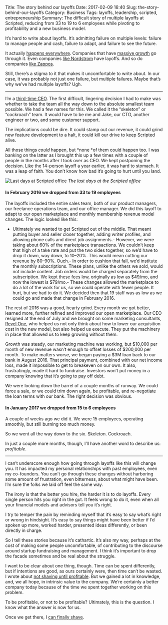 Title: The story behind our layoffs
Date: 2017-02-09 16:40
Slug: the-story-behind-our-layoffs
Category: Business
Tags: layoffs, leadership, scripted, entrepreneurship
Summary: The difficult story of multiple layoffs at Scripted, reducing from 33 to 19 to 6 employees while pivoting to profitability and a new business model.

It’s hard to write about layoffs. It’s admitting failure on multiple levels: failure to manage people and cash, failure to adapt, and failure to see the future.

It actually [happens everywhere](https://techcrunch.com/2017/01/04/medium-lays-off-50-employees-shuts-down-new-york-and-d-c-offices/). Companies that have [massive growth](http://fortune.com/2016/06/14/zenefits-more-job-cuts/) go through it. Even companies [like Nordstrom](http://www.seattletimes.com/business/retail/nordstrom-plans-to-lay-off-up-to-400-workers/) have layoffs. And so do companies [like Zappos](http://gawker.com/5078824/zappos-layoff-turns-into-lovefest).

Still, there’s a stigma to it that makes it uncomfortable to write about. In our case, it was probably not just one failure, but multiple failures. Maybe that’s why we’ve had multiple layoffs? Ugh.

---

I’m a [third-time CEO](https://medium.com/@rbucks/on-being-the-3rd-ceo-of-the-startup-i-started-ae04fc6d58c3#.uzc0frp7u). The first difficult, lingering decision I had to make was whether to take the team all the way down to the absolute smallest team possible. We had a few names for this. We called it the “skeleton” or “cockroach” team. It would have to be me and Jake, our CTO, another engineer or two, and some customer support.

The implications could be dire. It could stamp out our revenue, it could grind new feature development to a halt, it could kill our drive to keep Scripted alive.

All those things *could* happen, but *none *of them could happen too. I was banking on the latter as I brought this up a few times with a couple of people in the months after I took over as CEO. We kept postponing the decision. Like the 14-person layoff a year earlier, it was hard to stomach. It was a leap of faith. You don’t know how bad it’s going to hurt until you land.

![Last days at Scripted office]({static}/images/2017/02/7a094-1qsqrty-cmknfyrkk4gokcw.png)
*The last days at the Scripted office*

#### In February 2016 we dropped from 33 to 19 employees

The layoffs included the entire sales team, both of our product managers, our freelance operations team, and our office manager. We did this layoff to adapt to our open marketplace and monthly membership revenue model changes. The logic looked like this:

- Ultimately we wanted to get Scripted out of the middle. That meant putting buyer and seller closer together, adding writer profiles, and allowing phone calls and direct job assignments.- However, we were taking about 60% of the marketplace transactions. We couldn’t keep that high of a take rate and put the two sides together, so we’d have to drop it down, way down, to 10–20%. This would mean cutting our revenue by 80–90%. Ouch.- In order to cushion that fall, we’d institute the monthly subscriptions. These plans, unlike the others we sold, would not include content. Job orders would be charged separately from the subscription. We kept these fees low, originally as low as $49/mo, and now the lowest is $79/mo.- These changes allowed the marketplace to do a lot of the work for us, so we could operate with fewer people. It hurt, but we had to do it. We decided then that 19 staff was as low as we could go and made that change in February 2016.

The rest of 2016 was a good, hearty grind. Every month we got better, learned more, further refined and improved our open marketplace. Our CEO resigned at the end of July and we brought on some marketing consultants, [Revel One](http://revel-one.com/), who helped us not only think about how to lower our acquisition cost in the new model, but also helped us execute. They put the machinery in place that allowed us to keep growing without them.

Growth was steady, our marketing machine was working, but $10,000 per month of new revenue wasn’t enough to offset losses of $200,000 per month. To make matters worse, we began paying a $3M loan back to our bank in August 2016. That principal payment, combined with our net income loss, made it impossible to get to breakeven on our own. It also, frustratingly, made it hard to fundraise. Investors won’t put money in a company knowing that it’s going to pay off debt.

We were looking down the barrel of a couple months of runway. We could force a sale, or we could trim down again, be profitable, and re-negotiate the loan terms with our bank. The right decision was obvious.

#### In January 2017 we dropped from 15 to 6 employees

A couple of weeks ago we did it. We were 15 employees, operating smoothly, but still burning too much money.

So we went all the way down to the six. Skeleton. Cockroach.

In just a couple more months, though, I’ll have another word to describe us: *profitable*.

---

I can’t underscore enough how going through layoffs like this will change you. It has impacted my personal relationships with past employees, even my co-founders. You can’t go through these changes without harboring some amount of frustration, even bitterness, about what might have been. I’m sure the folks we laid off feel the same way.

The irony is that the better you hire, the harder it is to do layoffs. Every single person hits you right in the gut. It feels wrong to do it, even when all your financial models and advisors tell you it’s right.

I try to temper the pain by reminding myself that it’s easy to say what’s right or wrong in hindsight. It’s easy to say things might have been better if I’d spoken up more, worked harder, presented ideas differently, or been directly in charge.

So I tell these stories because it’s cathartic. It’s also my way, perhaps at the cost of making some people uncomfortable, of contributing to the discourse around startup fundraising and management. I think it’s important to drop the facade sometimes and be real about the struggle.

I want to be clear about one thing, though. Time can be spent differently, but if intentions are good, as ours certainly were, then time can’t be wasted. I wrote about [not shaving until profitable](https://medium.com/@rbucks/im-not-shaving-until-my-company-is-profitable-ce9661362658#.9m8tlbvan). But we gained a lot in knowledge, and, we all hope, in intrinsic value to the company. We’re certainly a better company today because of the time we spent together working on this problem.

To be profitable, or not to be profitable? Ultimately, this is the question. I know what the answer is now for us.

Once we get there, I [can finally shave](https://medium.com/@rbucks/im-not-shaving-until-my-company-is-profitable-ce9661362658#.9m8tlbvan).